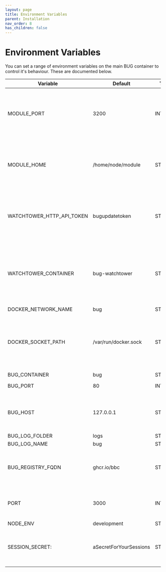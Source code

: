 ```yaml
---
layout: page
title: Environment Variables
parent: Installation
nav_order: 8
has_children: false
---
```


# Environment Variables

You can set a range of environment variables on the main BUG container to control it's behaviour. These are documented below.

| Variable                  | Default                | Type    | Description                                                                                                         |
| ------------------------- | ---------------------- | ------- | ------------------------------------------------------------------------------------------------------------------- |
| MODULE_PORT               | 3200                   | INTEGER | Port used to communicate in the BUG network between the main BUG app and panel containers                           |
| MODULE_HOME               | /home/node/module      | STRING  | When modules are built this path determines where source code is added to the container                             |
| WATCHTOWER_HTTP_API_TOKEN | bugupdatetoken         | STRING  | HTTP access token set on both the watchtower container and bug container for update messages                        |
| WATCHTOWER_CONTAINER      | bug-watchtower         | STRING  | The hostname of the the watchtower container associated with BUG. Used for sending update messages                  |
| DOCKER_NETWORK_NAME       | bug                    | STRING  |                                                                                                                     |
| DOCKER_SOCKET_PATH        | /var/run/docker.sock   | STRING  | BUG container Docker socket path required to control the Docker on the underlying host. Only needs set for Windows. |
| BUG_CONTAINER             | bug                    | STRING  |                                                                                                                     |
| BUG_PORT                  | 80                     | INTEGER | The port BUG is available on                                                                                        |
| BUG_HOST                  | 127.0.0.1              | STRING  | BUG host name. Used in documentation endpoints and on the BUG info page.                                            |
| BUG_LOG_FOLDER            | logs                   | STRING  |                                                                                                                     |
| BUG_LOG_NAME              | bug                    | STRING  |                                                                                                                     |
| BUG_REGISTRY_FQDN         | ghcr.io/bbc            | STRING  | Where to get new BUG containers from - if not set uses DockerHub.                                                   |
| PORT                      | 3000                   | INTEGER | Create-React-App port for development purposes only                                                                 |
| NODE_ENV                  | development            | STRING  |                                                                                                                     |
| SESSION_SECRET:           | aSecretForYourSessions | STRING  | CHANGE THIS - Passport.js global session secrets. Keeps your users safe                                             |
